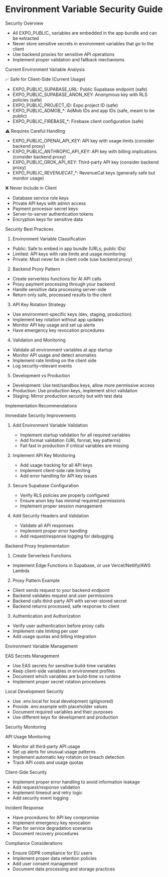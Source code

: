 # Environment Variable Security Guide

Security Overview
- All EXPO_PUBLIC_ variables are embedded in the app bundle and can be extracted
- Never store sensitive secrets in environment variables that go to the client
- Use backend proxies for sensitive API operations
- Implement proper validation and fallback mechanisms

Current Environment Variable Analysis

✅ Safe for Client-Side (Current Usage)
- EXPO_PUBLIC_SUPABASE_URL: Public Supabase endpoint (safe)
- EXPO_PUBLIC_SUPABASE_ANON_KEY: Anonymous key with RLS policies (safe)
- EXPO_PUBLIC_PROJECT_ID: Expo project ID (safe)
- EXPO_PUBLIC_ADMOB_*: AdMob IDs and app IDs (safe, meant to be public)
- EXPO_PUBLIC_FIREBASE_*: Firebase client configuration (safe)

⚠️ Requires Careful Handling
- EXPO_PUBLIC_OPENAI_API_KEY: API key with usage limits (consider backend proxy)
- EXPO_PUBLIC_ANTHROPIC_API_KEY: API key with billing implications (consider backend proxy)
- EXPO_PUBLIC_GROK_API_KEY: Third-party API key (consider backend proxy)
- EXPO_PUBLIC_REVENUECAT_*: RevenueCat keys (generally safe but monitor usage)

❌ Never Include in Client
- Database service role keys
- Private API keys with admin access
- Payment processor secret keys
- Server-to-server authentication tokens
- Encryption keys for sensitive data

Security Best Practices

1. Environment Variable Classification
- Public: Safe to embed in app bundle (URLs, public IDs)
- Limited: API keys with rate limits and usage monitoring
- Private: Must never be in client code (use backend proxy)

2. Backend Proxy Pattern
- Create serverless functions for AI API calls
- Proxy payment processing through your backend
- Handle sensitive data processing server-side
- Return only safe, processed results to the client

3. API Key Rotation Strategy
- Use environment-specific keys (dev, staging, production)
- Implement key rotation without app updates
- Monitor API key usage and set up alerts
- Have emergency key revocation procedures

4. Validation and Monitoring
- Validate all environment variables at app startup
- Monitor API usage and detect anomalies
- Implement rate limiting on the client side
- Log security-relevant events

5. Development vs Production
- Development: Use test/sandbox keys, allow more permissive access
- Production: Use production keys, implement strict validation
- Staging: Mirror production security but with test data

Implementation Recommendations

Immediate Security Improvements
1. Add Environment Variable Validation
   - Implement startup validation for all required variables
   - Add format validation (URL format, key patterns)
   - Fail fast in production if critical variables are missing

2. Implement API Key Monitoring
   - Add usage tracking for all API keys
   - Implement client-side rate limiting
   - Add error handling for API key issues

3. Secure Supabase Configuration
   - Verify RLS policies are properly configured
   - Ensure anon key has minimal required permissions
   - Implement proper session management

4. Add Security Headers and Validation
   - Validate all API responses
   - Implement proper error handling
   - Add request/response logging for debugging

Backend Proxy Implementation

1. Create Serverless Functions
- Implement Edge Functions in Supabase, or use Vercel/Netlify/AWS Lambda

2. Proxy Pattern Example
- Client sends request to your backend endpoint
- Backend validates request and user permissions
- Backend calls third-party API with server-stored secret
- Backend returns processed, safe response to client

3. Authentication and Authorization
- Verify user authentication before proxy calls
- Implement rate limiting per user
- Add usage quotas and billing integration

Environment Variable Management

EAS Secrets Management
- Use EAS secrets for sensitive build-time variables
- Keep client-side variables in environment profiles
- Document which variables are build-time vs runtime
- Implement proper secret rotation procedures

Local Development Security
- Use .env.local for local development (gitignored)
- Provide .env.example with placeholder values
- Document required variables and their purposes
- Use different keys for development and production

Security Monitoring

API Usage Monitoring
- Monitor all third-party API usage
- Set up alerts for unusual usage patterns
- Implement automatic key rotation on breach detection
- Track API costs and usage quotas

Client-Side Security
- Implement proper error handling to avoid information leakage
- Add request/response validation
- Implement timeout and retry logic
- Add security event logging

Incident Response
- Have procedures for API key compromise
- Implement emergency key revocation
- Plan for service degradation scenarios
- Document recovery procedures

Compliance Considerations
- Ensure GDPR compliance for EU users
- Implement proper data retention policies
- Add user consent management
- Document data processing and storage practices

